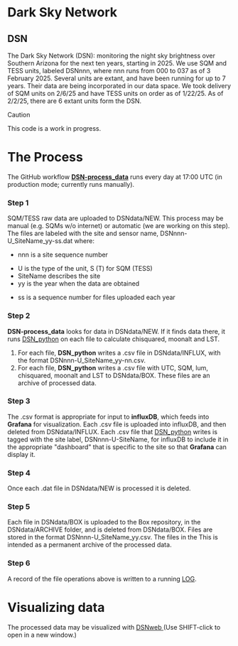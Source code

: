 # Dark Sky Network
## DSN
The Dark Sky Network (DSN): monitoring the night sky brightness over Southern Arizona 
for the next ten years, starting in 2025. We use SQM and TESS units, labeled DSNnnn,
where nnn runs from 000 to 037 as of 3 February 2025. Several units are extant, and have
been running for up to 7 years. Their data are being incorporated in our data space. 
We took delivery of SQM units on 2/6/25 and have TESS units on order as of 1/22/25. 
As of 2/2/25, there are 6 extant units 
form the DSN.
> [!CAUTION]
> This code is a work in progress.

# The Process
The GitHub workflow [**DSN-process_data**](https://github.com/soazcomms/soazcomms.github.io/blob/main/.github/workflows/DSN-process_data.V02.yml) runs every day at 17:00 UTC (in production mode; currently runs manually).
### Step 1
SQM/TESS raw data are uploaded to DSNdata/NEW. This process may be manual
(e.g. SQMs w/o internet) or automatic (we are working on this step). The files are labeled with the site and sensor
name, DSNnnn-U_SiteName_yy-ss.dat where: 
- nnn is a site sequence number
* U is the type of the unit, S (T) for SQM (TESS)
* SiteName describes the site
* yy is the year when the data are obtained 
+ ss is a sequence number for files uploaded each year

### Step 2
**DSN-process_data** looks for data in DSNdata/NEW. If it finds data there, 
it runs [DSN_python](https://github.com/soazcomms/soazcomms.github.io/blob/main/DSN_V03.py) on each file to calculate chisquared, moonalt and LST. 
1. For each file, **DSN_python** writes a .csv file in DSNdata/INFLUX, with the format DSNnnn-U_SiteName_yy-nn.csv.
2. For each file, **DSN_python** writes a .csv file with UTC, SQM, lum, chisquared, moonalt and LST to DSNdata/BOX.
These files are an archive of processed data.
### Step 3
The .csv format is appropriate for input to **influxDB**, which 
feeds into **Grafana** for visualization. Each .csv file is uploaded into
influxDB, and then deleted from DSNdata/INFLUX. Each .csv file that [DSN_python](https://github.com/soazcomms/soazcomms.github.io/blob/main/DSN_V03.py)
writes is tagged with the site label, DSNnnn-U-SiteName, for influxDB to include it in the appropriate "dashboard" 
that is specific to the site so that **Grafana** can display it.
### Step 4
Once each .dat file in DSNdata/NEW is processed it is deleted. 
### Step 5
Each file in DSNdata/BOX is uploaded to the Box repository, in the DSNdata/ARCHIVE
folder, and is deleted from DSNdata/BOX. Files are stored in the format DSNnnn-U_SiteName_yy.csv. 
The files in the This is intended as a permanent archive of the processed data.
### Step 6
A record of the file operations above is written to a running [LOG](https://github.com/soazcomms/soazcomms.github.io/blob/main/DSNdata/RUN_LOG).
# Visualizing data
The processed data may be visualized with 
<a href="https://soazcomms.github.io/DSNweb.v03.html" target="_blank">
  DSNweb
</a> (Use SHIFT-click to open in a new window.)
